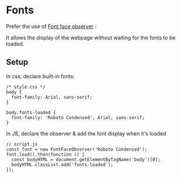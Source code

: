 # Fonts

Prefer the use of [Font face observer](https://github.com/bramstein/fontfaceobserver) :

It allows the display of the webpage without waiting for the fonts to be loaded.


## Setup

In css, declare built-in fonts:

```
/* style.css */
body {
  font-family: Arial, sans-serif;
}

body.fonts-loaded {
  font-family: 'Roboto Condensed', Arial, sans-serif;
}
```

In JS, declare the observer & add the font display when it's loaded
```
// script.js
const font = new FontFaceObserver('Roboto Condensed');
font.load().then(function () {
  const bodyHTML = document.getElementByTagName('body')[0];
  bodyHTML.classList.add('fonts-loaded');
});
```
